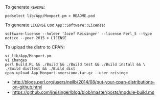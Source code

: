 To generate `README`:

    podselect lib/App/Monport.pm > README.pod

To generate `LICENSE` use `App::Software::License`:

    software-license --holder 'Jozef Reisinger' --license Perl_5 --type notice --year 2015 > LICENSE

To upload the distro to CPAN:

    vi lib/App/Monport.pm
    vi Changes
    perl Build.PL && ./Build && ./Build test && ./Build install && \
    ./Build disttest && ./Build dist
    cpan-upload App-Monport-<version>.tar.gz --user reisinge

* http://blogs.perl.org/users/neilb/2014/08/put-your-cpan-distributions-on-github.html
* https://github.com/jreisinger/blog/blob/master/posts/module-build.md
